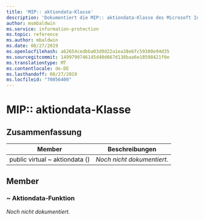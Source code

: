```yaml
---
title: 'MIP:: aktiondata-Klasse'
description: 'Dokumentiert die MIP:: aktiondata-Klasse des Microsoft Information Protection (MIP) SDK.'
author: msmbaldwin
ms.service: information-protection
ms.topic: reference
ms.author: mbaldwin
ms.date: 08/27/2019
ms.openlocfilehash: a62654cedbba03d9d22a1ea38e6fc59380e94d35
ms.sourcegitcommit: 1499790746145d40d667d138baa6e18598421f0e
ms.translationtype: MT
ms.contentlocale: de-DE
ms.lasthandoff: 08/27/2019
ms.locfileid: "70056400"
---
```

# <a name="class-mipactiondata"></a>MIP:: aktiondata-Klasse 
  
## <a name="summary"></a>Zusammenfassung
 Member                        | Beschreibungen                                
--------------------------------|---------------------------------------------
public virtual ~ aktiondata ()  | _Noch nicht dokumentiert._
  
## <a name="members"></a>Member
  
### <a name="actiondata-function"></a>~ Aktiondata-Funktion
_Noch nicht dokumentiert._
